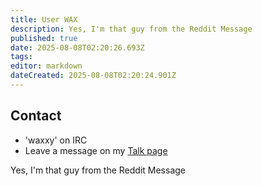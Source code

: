 ```yaml
---
title: User WAX
description: Yes, I'm that guy from the Reddit Message
published: true
date: 2025-08-08T02:20:26.693Z
tags: 
editor: markdown
dateCreated: 2025-08-08T02:20:24.901Z
---
```


## Contact

* 'waxxy' on IRC
* Leave a message on my [Talk page](/en/user-talk-wax)

Yes, I'm that guy from the Reddit Message